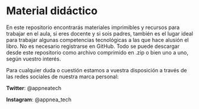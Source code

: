 # Material didáctico

En este repositorio encontrarás materiales imprimibles y recursos para trabajar en el aula, si eres docente y si sois padres, también es el lugar ideal para trabajar algunas competencias tecnológicas a las que hace alusión el libro. No es necesario registrarse en GitHub. Todo se puede descargar desde este repositorio como archivo comprimido en .zip o bien uno a uno, según vuestro interés.

Para cualquier duda o cuestión estamos a vuestra disposición a través de las redes sociales de nuestra marca personal: 

**Twitter**: @appneatech

**Instagram**: @appnea_tech
